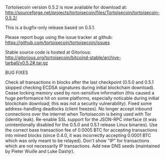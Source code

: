 Tortoisecoin version 0.5.2 is now available for download at:
http://sourceforge.net/projects/tortoisecoin/files/Tortoisecoin/tortoisecoin-0.5.2/

This is a bugfix-only release based on 0.5.1.

Please report bugs using the issue tracker at github:
https://github.com/tortoisecoin/tortoisecoin/issues

Stable source code is hosted at Gitorious:
http://gitorious.org/tortoisecoin/bitcoind-stable/archive-tarball/v0.5.2#.tar.gz

BUG FIXES

Check all transactions in blocks after the last checkpoint (0.5.0 and 0.5.1 skipped checking ECDSA signatures during initial blockchain download).
Cease locking memory used by non-sensitive information (this caused a huge performance hit on some platforms, especially noticable during initial blockchain download; this was
not a security vulnerability).
Fixed some address-handling deadlocks (client freezes).
No longer accept inbound connections over the internet when Tortoisecoin is being used with Tor (identity leak).
Re-enable SSL support for the JSON-RPC interface (it was unintentionally disabled for the 0.5.0 and 0.5.1 release Linux binaries).
Use the correct base transaction fee of 0.0005 BTC for accepting transactions into mined blocks (since 0.4.0, it was incorrectly accepting 0.0001 BTC which was only meant to be relayed).
Don't show "IP" for transactions which are not necessarily IP transactions.
Add new DNS seeds (maintained by Pieter Wuille and Luke Dashjr).
